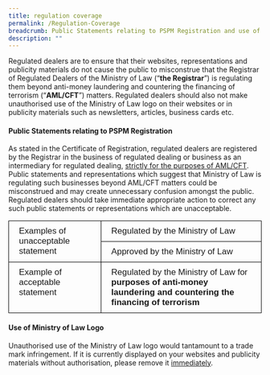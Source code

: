 ```yaml
---
title: regulation coverage
permalink: /Regulation-Coverage
breadcrumb: Public Statements relating to PSPM Registration and use of Ministry of Law Logo
description: ""
---
```





Regulated dealers are to ensure that their websites, representations and publicity materials do not cause the public to misconstrue that the Registrar of Regulated Dealers of the Ministry of Law (“**the Registrar**”) is regulating them beyond anti-money laundering and countering the financing of terrorism (“**AML/CFT**”) matters. Regulated dealers should also not make unauthorised use of the Ministry of Law logo on their websites or in publicity materials such as newsletters, articles, business cards etc.


#### Public Statements relating to PSPM Registration

As stated in the Certificate of Registration, regulated dealers are registered by the Registrar in the business of regulated dealing or business as an intermediary for regulated dealing, <u>strictly for the purposes of AML/CFT</u>. Public statements and representations which suggest that Ministry of Law is regulating such businesses beyond AML/CFT matters could be misconstrued and may create unnecessary confusion amongst the public. Regulated dealers should take immediate appropriate action to correct any such public statements or representations which are unacceptable.

<style type="text/css">
.tg  {border-collapse:collapse;border-spacing:0;}
.tg td{border-color:black;border-style:solid;border-width:1px;font-family:Arial, sans-serif;font-size:17px;
  overflow:hidden;padding:10px 20px;word-break:normal;}
.tg th{border-color:black;border-style:solid;border-width:1px;font-family:Arial, sans-serif;font-size:17px;
  font-weight:normal;overflow:hidden;padding:10px 20px;word-break:normal;}
.tg .tg-0lax{text-align:left;vertical-align:top}
</style>
<table class="tg">
<thead>
  <tr>
    <th class="tg-0lax" rowspan="2">Examples of unacceptable statement</th>
    <th class="tg-0lax">Regulated by the Ministry of Law</th>
  </tr>
  <tr>
    <td class="tg-0lax">Approved by the Ministry of Law</td>
  </tr>
</thead>
<tbody>
  <tr>
    <td class="tg-0lax">Example of acceptable statement</td>
    <td class="tg-0lax">Regulated by the Ministry of Law for <span style="font-weight:bold">purposes of anti-money laundering and countering the financing of terrorism</span></td>
  </tr>
</tbody>
</table>

#### Use of Ministry of Law Logo

Unauthorised use of the Ministry of Law logo would tantamount to a trade mark infringement. If it is currently displayed on your websites and publicity materials without authorisation, please remove it <u>immediately</u>.

